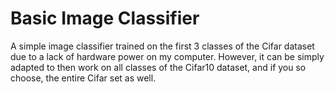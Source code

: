 # Basic Image Classifier
A simple image classifier trained on the first 3 classes of the Cifar dataset due to a lack of hardware power on my computer.
However, it can be simply adapted to then work on all classes of the Cifar10 dataset, and if you so choose, the entire Cifar set as well.
